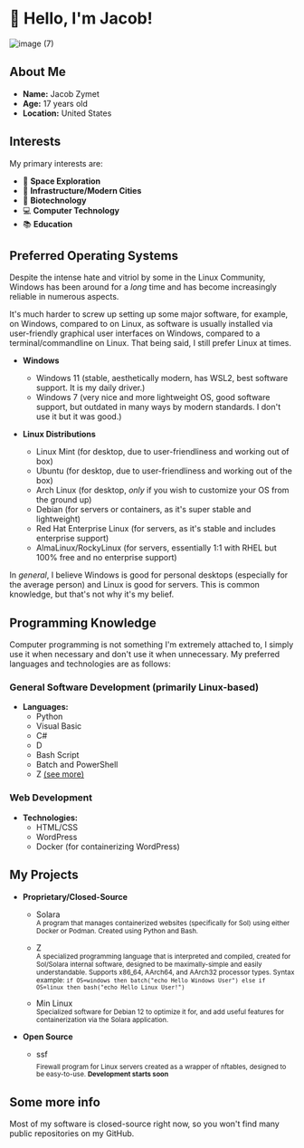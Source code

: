 # 👋 Hello, I'm Jacob!

![image (7)](https://github.com/user-attachments/assets/1e081b71-1447-4f0b-8235-d6c65a35470a)

## About Me

- **Name:** Jacob Zymet
- **Age:** 17 years old
- **Location:** United States

## Interests

My primary interests are:

- 🌌 **Space Exploration**
- 🌆 **Infrastructure/Modern Cities**
- 🧬 **Biotechnology**
- 💻 **Computer Technology**
- 📚 **Education**

## Preferred Operating Systems

Despite the intense hate and vitriol by some in the Linux Community, Windows has been around for a *long* time and has become increasingly reliable in numerous aspects. 

It's much harder to screw up setting up some major software, for example, on Windows, compared to on Linux, as software is usually installed via user-friendly graphical user interfaces on Windows, compared to a terminal/commandline on Linux. That being said, I still prefer Linux at times.

- **Windows**
   - Windows 11 (stable, aesthetically modern, has WSL2, best software support. It is my daily driver.)
   - Windows 7 (very nice and more lightweight OS, good software support, but outdated in many ways by modern standards. I don't use it but it was good.)

- **Linux Distributions**
  - Linux Mint (for desktop, due to user-friendliness and working out of box)
  - Ubuntu (for desktop, due to user-friendliness and working out of the box)
  - Arch Linux (for desktop, *only* if you wish to customize your OS from the ground up)
  - Debian (for servers or containers, as it's super stable and lightweight)
  - Red Hat Enterprise Linux (for servers, as it's stable and includes enterprise support)
  - AlmaLinux/RockyLinux (for servers, essentially 1:1 with RHEL but 100% free and no enterprise support)


In *general*, I believe Windows is good for personal desktops (especially for the average person) and Linux is good for servers. This is common knowledge, but that's not why it's my belief.

## Programming Knowledge

Computer programming is not something I'm extremely attached to, I simply use it when necessary and don't use it when unnecessary. My preferred languages and technologies are as follows:

### General Software Development (primarily Linux-based)

- **Languages:** 
  - Python
  - Visual Basic
  - C#
  - D
  - Bash Script
  - Batch and PowerShell
  - Z [(see more)](#my-projects)

### Web Development

- **Technologies:**
  - HTML/CSS
  - WordPress
  - Docker (for containerizing WordPress)

## My Projects
- **Proprietary/Closed-Source**<br />
  - Solara <br />
    <sub>A program that manages containerized websites (specifically for Sol) using either Docker or Podman. Created using Python and Bash.</sub>

  - Z <br />
    <sub>A specialized programming language that is interpreted and compiled, created for Sol/Solara internal software, designed to be maximally-simple and easily understandable. Supports x86_64, AArch64, and AArch32 processor types. Syntax example: ``if OS=windows then batch("echo Hello Windows User") else if OS=linux then bash("echo Hello Linux User!")``</sub>

  - Min Linux <br />
    <sub>Specialized software for Debian 12 to optimize it for, and add useful features for containerization via the Solara application.</sub>

- **Open Source**<br />
  - ssf <br />
    <sub>Firewall program for Linux servers created as a wrapper of nftables, designed to be easy-to-use. **Development starts soon**</sub>

## Some more info

Most of my software is closed-source right now, so you won't find many public repositories on my GitHub.
